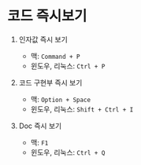 # 코드 즉시보기

1. 인자값 즉시 보기
    - 맥: `Command + P`
    - 윈도우, 리눅스: `Ctrl + P`


2. 코드 구현부 즉시 보기
    - 맥: `Option + Space`
    - 윈도우, 리눅스: `Shift + Ctrl + I`


3. Doc 즉시 보기
    - 맥: `F1`
    - 윈도우, 리눅스: `Ctrl + Q`